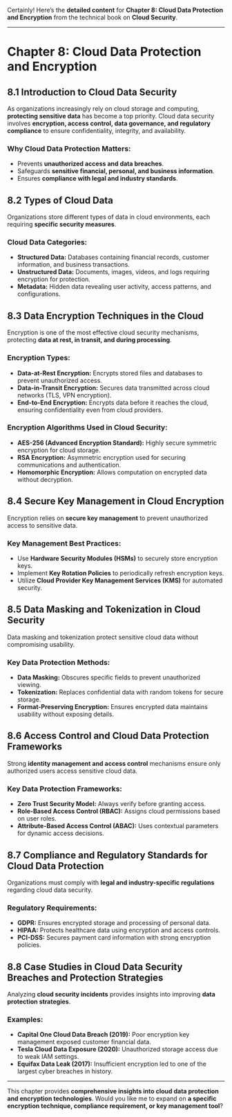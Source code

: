 Certainly! Here’s the **detailed content** for **Chapter 8: Cloud Data Protection and Encryption** from the technical book on **Cloud Security**.

---

# **Chapter 8: Cloud Data Protection and Encryption**  

## **8.1 Introduction to Cloud Data Security**  
As organizations increasingly rely on cloud storage and computing, **protecting sensitive data** has become a top priority. Cloud data security involves **encryption, access control, data governance, and regulatory compliance** to ensure confidentiality, integrity, and availability.  

### **Why Cloud Data Protection Matters:**  
- Prevents **unauthorized access and data breaches**.  
- Safeguards **sensitive financial, personal, and business information**.  
- Ensures **compliance with legal and industry standards**.  

## **8.2 Types of Cloud Data**  
Organizations store different types of data in cloud environments, each requiring **specific security measures**.  

### **Cloud Data Categories:**  
- **Structured Data:** Databases containing financial records, customer information, and business transactions.  
- **Unstructured Data:** Documents, images, videos, and logs requiring encryption for protection.  
- **Metadata:** Hidden data revealing user activity, access patterns, and configurations.  

## **8.3 Data Encryption Techniques in the Cloud**  
Encryption is one of the most effective cloud security mechanisms, protecting **data at rest, in transit, and during processing**.  

### **Encryption Types:**  
- **Data-at-Rest Encryption:** Encrypts stored files and databases to prevent unauthorized access.  
- **Data-in-Transit Encryption:** Secures data transmitted across cloud networks (TLS, VPN encryption).  
- **End-to-End Encryption:** Encrypts data before it reaches the cloud, ensuring confidentiality even from cloud providers.  

### **Encryption Algorithms Used in Cloud Security:**  
- **AES-256 (Advanced Encryption Standard):** Highly secure symmetric encryption for cloud storage.  
- **RSA Encryption:** Asymmetric encryption used for securing communications and authentication.  
- **Homomorphic Encryption:** Allows computation on encrypted data without decryption.  

## **8.4 Secure Key Management in Cloud Encryption**  
Encryption relies on **secure key management** to prevent unauthorized access to sensitive data.  

### **Key Management Best Practices:**  
- Use **Hardware Security Modules (HSMs)** to securely store encryption keys.  
- Implement **Key Rotation Policies** to periodically refresh encryption keys.  
- Utilize **Cloud Provider Key Management Services (KMS)** for automated security.  

## **8.5 Data Masking and Tokenization in Cloud Security**  
Data masking and tokenization protect sensitive cloud data without compromising usability.  

### **Key Data Protection Methods:**  
- **Data Masking:** Obscures specific fields to prevent unauthorized viewing.  
- **Tokenization:** Replaces confidential data with random tokens for secure storage.  
- **Format-Preserving Encryption:** Ensures encrypted data maintains usability without exposing details.  

## **8.6 Access Control and Cloud Data Protection Frameworks**  
Strong **identity management and access control** mechanisms ensure only authorized users access sensitive cloud data.  

### **Key Data Protection Frameworks:**  
- **Zero Trust Security Model:** Always verify before granting access.  
- **Role-Based Access Control (RBAC):** Assigns cloud permissions based on user roles.  
- **Attribute-Based Access Control (ABAC):** Uses contextual parameters for dynamic access decisions.  

## **8.7 Compliance and Regulatory Standards for Cloud Data Protection**  
Organizations must comply with **legal and industry-specific regulations** regarding cloud data security.  

### **Regulatory Requirements:**  
- **GDPR:** Ensures encrypted storage and processing of personal data.  
- **HIPAA:** Protects healthcare data using encryption and access controls.  
- **PCI-DSS:** Secures payment card information with strong encryption policies.  

## **8.8 Case Studies in Cloud Data Security Breaches and Protection Strategies**  
Analyzing **cloud security incidents** provides insights into improving **data protection strategies**.  

### **Examples:**  
- **Capital One Cloud Data Breach (2019):** Poor encryption key management exposed customer financial data.  
- **Tesla Cloud Data Exposure (2020):** Unauthorized storage access due to weak IAM settings.  
- **Equifax Data Leak (2017):** Insufficient encryption led to one of the largest cyber breaches in history.  

---

This chapter provides **comprehensive insights into cloud data protection and encryption technologies**. Would you like me to expand on **a specific encryption technique, compliance requirement, or key management tool**?
